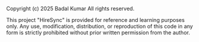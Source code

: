 Copyright (c) 2025 Badal Kumar
All rights reserved.

This project "HireSync" is provided for reference and learning purposes only.
Any use, modification, distribution, or reproduction of this code
in any form is strictly prohibited without prior written permission
from the author.
